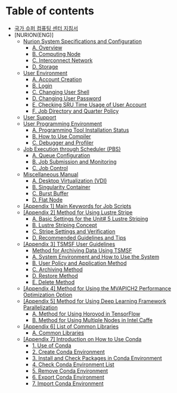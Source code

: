 # Table of contents

* [국가 슈퍼 컴퓨팅 센터 지침서](README.md)
* [NURION(ENG)]
  * [Nurion System Specifications and Configuration](ksc/eng/NURION(ENG)/NSSaC/README.md)
    * [A. Overview](ksc/eng/NURION(ENG)/NSSaC/Overview.md)
    * [B. Computing Node](ksc/eng/NURION(ENG)/NSSaC/ComputingNode.md)
    * [C. Interconnect Network](ksc/eng/NURION(ENG)/NSSaC/InterconnectNetwork.md)
    * [D. Storage](ksc/eng/NURION(ENG)/NSSaC/Storage.md)
  * [User Environment](ksc/eng/NURION(ENG)/UE/README.md)
    * [A. Account Creation](ksc/eng/NURION(ENG)/UE/AccountCreation.md)
    * [B. Login](ksc/eng/NURION(ENG)/UE/Login.md)
    * [C. Changing User Shell](ksc/eng/NURION(ENG)/UE/ChangingUserShell.md)
    * [D. Changing User Password](ksc/eng/NURION(ENG)/UE/ChangingUserPassword.md)
    * [E. Checking SRU Time Usage of User Account](ksc/eng/NURION(ENG)/UE/CheckingSRUTimeUsageofUserAccount.md)
    * [F. Job Directory and Quarter Policy](ksc/eng/NURION(ENG)/UE/JobDirectoryandQuarterPolicy.md)
  * [User Support](ksc/eng/NURION(ENG)/US/README.md)
  * [User Programming Environment](ksc/eng/NURION(ENG)/UPE/README.md)
    * [A. Programming Tool Installation Status](ksc/eng/NURION(ENG)/UPE/ProgrammingToolInstallationStatus.md)
    * [B. How to Use Compiler](ksc/eng/NURION(ENG)/UPE/HowtoUseCompiler.md)
    * [C. Debugger and Profiler](ksc/eng/NURION(ENG)/UPE/DebuggerandProfiler.md)
  * [Job Execution through Scheduler (PBS)](ksc/eng/NURION(ENG)/JEtS(PBS)/README.md)
    * [A. Queue Configuration](ksc/eng/NURION(ENG)/JEtS(PBS)/QueueConfiguration.md)
    * [B. Job Submission and Monitoring](ksc/eng/NURION(ENG)/JEtS(PBS)/JobSubmissionandMonitoring.md)
    * [C. Job Control](ksc/eng/NURION(ENG)/JEtS(PBS)/JobControl.md)
  * [Miscellaneous Manual](ksc/eng/NURION(ENG)/MM/README.md)
    * [A. Desktop Virtualization (VDI)](ksc/eng/NURION(ENG)/MM/DesktopVirtualization(VDI).md)
    * [B. Singularity Container](ksc/eng/NURION(ENG)/MM/SingularityContainer.md)
    * [C. Burst Buffer](ksc/eng/NURION(ENG)/MM/BurstBuffer.md)
    * [D. Flat Node](ksc/eng/NURION(ENG)/MM/FlatNode.md)
  * [[Appendix 1] Main Keywords for Job Scripts](ksc/eng/NURION(ENG)/Appendix1/README.md)
  * [[Appendix 2] Method for Using Lustre Stripe](ksc/eng/NURION(ENG)/Appendix2/README.md)
    * [A. Basic Settings for the Unit# 5 Lustre Striping](ksc/eng/NURION(ENG)/Appendix2/LustreStriping.md)
    * [B. Lustre Striping Concept](ksc/eng/NURION(ENG)/Appendix2/LustreStripingConcept.md)
    * [C. Stripe Settings and Verification](ksc/eng/NURION(ENG)/Appendix2/StripeSettingsandVerification.md)
    * [D. Recommended Guidelines and Tips](ksc/eng/NURION(ENG)/Appendix2/RecommendedGuidelinesandTips.md)
  * [[Appendix 3] TSMSF User Guidelines](ksc/eng/NURION(ENG)/Appendix3/README.md)
    * [Method for Archiving Data Using TSMSF](ksc/eng/NURION(ENG)/Appendix3/MethodforArchivingDataUsingTSMSF.md)
    * [A. System Environment and How to Use the System](ksc/eng/NURION(ENG)/Appendix3/SystemEnvironmentandHowtoUsetheSystem.md)
    * [B. User Policy and Application Method](ksc/eng/NURION(ENG)/Appendix3/UserPolicyandApplicationMethod.md)
    * [C. Archiving Method](ksc/eng/NURION(ENG)/Appendix3/ArchivingMethod.md)
    * [D. Restore Method](ksc/eng/NURION(ENG)/Appendix3/RestoreMethod.md)
    * [E. Delete Method](ksc/eng/NURION(ENG)/Appendix3/DeleteMethod.md)
  * [[Appendix 4] Method for Using the MVAPICH2 Performance Optimization Option](ksc/eng/NURION(ENG)/Appendix4/README.md)
  * [[Appendix 5] Method for Using Deep Learning Framework Parallelization](ksc/eng/NURION(ENG)/Appendix5/README.md)
    * [A. Method for Using Horovod in TensorFlow](ksc/eng/NURION(ENG)/Appendix5/MethodforUsingHorovodinTensorFlow.md)
    * [B. Method for Using Multiple Nodes in Intel Caffe](ksc/eng/NURION(ENG)/Appendix5/MethodforUsingMultipleNodesinIntelCaffe.md)
  * [[Appendix 6] List of Common Libraries](ksc/eng/NURION(ENG)/Appendix6/README.md)
    * [A. Common Libraries](ksc/eng/NURION(ENG)/Appendix6/CommonLibraries.md)
  * [[Appendix 7] Introduction on How to Use Conda](ksc/eng/NURION(ENG)/Appendix7/README.md)
    * [1. Use of Conda](ksc/eng/NURION(ENG)/Appendix7/UseofConda.md)
    * [2. Create Conda Environment](ksc/eng/NURION(ENG)/Appendix7/CreateCondaEnvironment.md)
    * [3. Install and Check Packages in Conda Environment](ksc/eng/NURION(ENG)/Appendix7/InstallandCheckPackagesinCondaEnvironment.md)
    * [4. Check Conda Environment List](ksc/eng/NURION(ENG)/Appendix7/CheckCondaEnvironmentList.md)
    * [5. Remove Conda Environment](ksc/eng/NURION(ENG)/Appendix7/RemoveCondaEnvironment.md)
    * [6. Export Conda Environment](ksc/eng/NURION(ENG)/Appendix7/ExportCondaEnvironment.md)
    * [7. Import Conda Environment](ksc/eng/NURION(ENG)/Appendix7/ImportCondaEnvironment.md)
